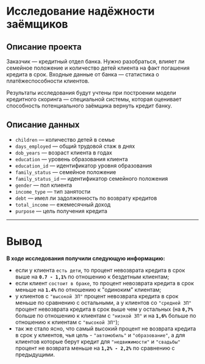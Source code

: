 # Исследование надёжности заёмщиков

## Описание проекта
Заказчик — кредитный отдел банка. Нужно разобраться, влияет ли семейное положение и количество детей клиента на факт погашения кредита в срок. Входные данные от банка — статистика о платёжеспособности клиентов.

Результаты исследования будут учтены при построении модели кредитного скоринга — специальной системы, которая оценивает способность потенциального заёмщика вернуть кредит банку.

## Описание данных
- `children` — количество детей в семье
- `days_employed` — общий трудовой стаж в днях
- `dob_years` — возраст клиента в годах
- `education` — уровень образования клиента
- `education_id` — идентификатор уровня образования
- `family_status` — семейное положение
- `family_status_id` — идентификатор семейного положения
- `gender` — пол клиента
- `income_type` — тип занятости
- `debt` — имел ли задолженность по возврату кредитов
- `total_income` — ежемесячный доход
- `purpose` — цель получения кредита
---
# Вывод
**В ходе исследования получили следующую информацию:**

- если у клиента `есть дети`, то процент невозврата кредита в срок выше на **`0.7 - 1,1%`** по отношению к бездетным клиентам;
- если клиент `состоит в браке`, то процент невозврата кредита в срок меньше на **`1.4%`** по отношению к "одиноким" клиентам;
- у клиентов с `"высокой ЗП"` процент невозврата кредита в срок меньше по сравнению с остальными, а у клиентов со `"средней ЗП"` процент невозврата кредита в срок выше чем у остальных (на **`0,7%`** больше по отношению к клиентам с `"низкой ЗП"` и на **`1,6%`** больше по отношению к клиентам с `"высокой ЗП"`);
- так же стало ясно, что самый высокий процент не возврата кредита в срок у клиентов, чья цель - `"автомобиль"` и `"образование"`, а для клиентов которые берут кредит для `"недвижимости"` и `"свадьбы"` процент не возврата меньше на **`1,2% - 2,2%`** по сравнению с предыдущими.
